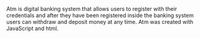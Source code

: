 Atm is digital banking system 
that allows users to register 
with their credentials and after 
they have been registered inside the
banking system users can withdraw and
deposit money at any time.
Atm was created  with JavaScript
and html.
